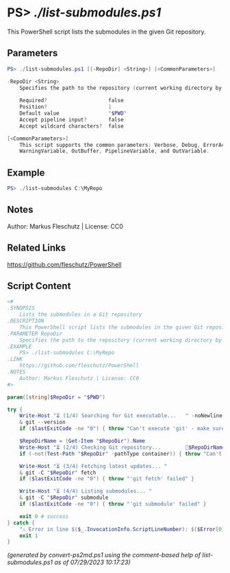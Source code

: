 PS> *./list-submodules.ps1*
====================

This PowerShell script lists the submodules in the given Git repository.

Parameters
----------
```powershell
PS> ./list-submodules.ps1 [[-RepoDir] <String>] [<CommonParameters>]

-RepoDir <String>
    Specifies the path to the repository (current working directory by default)
    
    Required?                    false
    Position?                    1
    Default value                "$PWD"
    Accept pipeline input?       false
    Accept wildcard characters?  false

[<CommonParameters>]
    This script supports the common parameters: Verbose, Debug, ErrorAction, ErrorVariable, WarningAction, 
    WarningVariable, OutBuffer, PipelineVariable, and OutVariable.
```

Example
-------
```powershell
PS> ./list-submodules C:\MyRepo

```

Notes
-----
Author: Markus Fleschutz | License: CC0

Related Links
-------------
https://github.com/fleschutz/PowerShell

Script Content
--------------
```powershell
<#
.SYNOPSIS
	Lists the submodules in a Git repository
.DESCRIPTION
	This PowerShell script lists the submodules in the given Git repository.
.PARAMETER RepoDir
	Specifies the path to the repository (current working directory by default)
.EXAMPLE
	PS> ./list-submodules C:\MyRepo
.LINK
	https://github.com/fleschutz/PowerShell
.NOTES
	Author: Markus Fleschutz | License: CC0
#>

param([string]$RepoDir = "$PWD")

try {
	Write-Host "⏳ (1/4) Searching for Git executable...   " -noNewline
	& git --version
	if ($lastExitCode -ne "0") { throw "Can't execute 'git' - make sure Git is installed and available" }

	$RepoDirName = (Get-Item "$RepoDir").Name
	Write-Host "⏳ (2/4) Checking Git repository...        📂$RepoDirName"
	if (-not(Test-Path "$RepoDir" -pathType container)) { throw "Can't access folder: $RepoDir" }

	Write-Host "⏳ (3/4) Fetching latest updates... "
	& git -C "$RepoDir" fetch
	if ($lastExitCode -ne "0") { throw "'git fetch' failed" }

	Write-Host "⏳ (4/4) Listing submodules... "
	& git -C "$RepoDir" submodule
	if ($lastExitCode -ne "0") { throw "'git submodule' failed" }

	exit 0 # success
} catch {
	"⚠️ Error in line $($_.InvocationInfo.ScriptLineNumber): $($Error[0])"
	exit 1
}
```

*(generated by convert-ps2md.ps1 using the comment-based help of list-submodules.ps1 as of 07/29/2023 10:17:23)*
